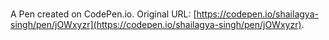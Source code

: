 # 

A Pen created on CodePen.io. Original URL: [https://codepen.io/shailagya-singh/pen/jOWxyzr](https://codepen.io/shailagya-singh/pen/jOWxyzr).


